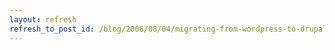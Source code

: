 ```yaml
---
layout: refresh
refresh_to_post_id: /blog/2006/08/04/migrating-from-wordpress-to-drupal-with-the-wordpress2drupal-module/index
---
```

